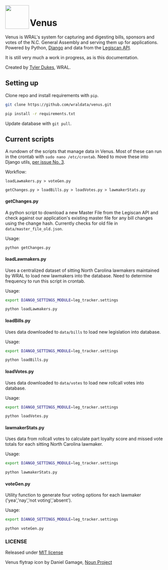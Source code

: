 <img src="https://raw.githubusercontent.com/wraldata/venus/master/leg_tracker/static/admin/img/venus_logo.png" width="75" align="left">

# Venus

Venus is WRAL's system for capturing and digesting bills, sponsors and votes of the N.C. General Assembly and serving them up for applications. Powered by Python, [Django](https://www.djangoproject.com/) and data from the [Legiscan API](https://legiscan.com/legiscan).

It is still very much a work in progress, as is this documentation.

Created by [Tyler Dukes](https://github.com/mtdukes), WRAL.

## Setting up

Clone repo and install requirements with ```pip```.

```bash
git clone https://github.com/wraldata/venus.git

pip install -r requirements.txt
```

Update database with ```git pull```.

## Current scripts

A rundown of the scripts that manage data in Venus. Most of these can run in the crontab with ```sudo nano /etc/crontab```. Need to move these into Django utils, [per issue No. 3](https://github.com/wraldata/venus/issues/3). 

Workflow:

```loadLawmakers.py > voteGen.py```

```getChanges.py > loadBills.py > loadVotes.py > lawmakerStats.py```

#### getChanges.py

A python script to download a new Master File from the Legiscan API and check against our application's existing master file for any bill changes using the change hash. Currently checks for old file in ```data/master_file_old.json```.

Usage:

```bash
python getChanges.py

```

#### loadLawmakers.py
Uses a centralized dataset of sitting North Carolina lawmakers maintained by WRAL to load new lawmakers into the database. Need to determine frequency to run this script in crontab.

Usage:

```bash
export DJANGO_SETTINGS_MODULE=leg_tracker.settings

python loadLawmakers.py

```

#### loadBills.py
Uses data downloaded to ```data/bills``` to load new legislation into database.

Usage:

```bash
export DJANGO_SETTINGS_MODULE=leg_tracker.settings

python loadBills.py

```

#### loadVotes.py
Uses data downloaded to ```data/votes``` to load new rollcall votes into database.

Usage:

```bash
export DJANGO_SETTINGS_MODULE=leg_tracker.settings

python loadVotes.py

```

#### lawmakerStats.py
Uses data from rollcall votes to calculate part loyalty score and missed vote totals for each sitting North Carolina lawmaker.

Usage:

```bash
export DJANGO_SETTINGS_MODULE=leg_tracker.settings

python lawmakerStats.py

```

#### voteGen.py
Utility function to generate four voting options for each lawmaker ('yea','nay','not voting','absent').

Usage:

```bash
export DJANGO_SETTINGS_MODULE=leg_tracker.settings

python voteGen.py

```

### LICENSE

Released under [MIT license](https://github.com/wraldata/venus/blob/master/LICENSE)

Venus flytrap icon by Daniel Gamage, [Noun Project](https://thenounproject.com/term/venus-flytrap/27589/)